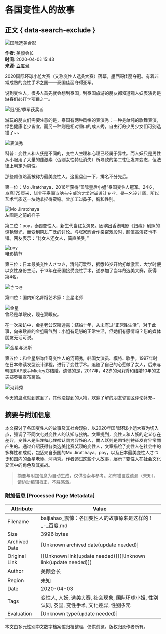 # 各国变性人的故事

## 正文 { data-search-exclude }


![国际选美合影](https://pics0.baidu.com/feed/c75c10385343fbf2476dd6f705d9be8667388fcb.png@f_auto?token=5487c402a716e396c8bed14884f12750)

**作者**: 美颜会长  
**时间**: 2020-04-03 15:43  
**来源**: [百度号](https://baijiahao.baidu.com/s?id=1662839213469417090&wfr=spider&for=pc)

2020国际环球小姐大赛（又称变性人选美大赛）落幕，墨西哥佳丽夺冠。有着非常成熟的变性手术之国——泰国佳丽夺得亚军。

说到变性人，很多人首先就会想到泰国，到泰国旅游的朋友都知道观人妖表演秀是游客们必打卡项目之一。

![冠/亚/季军获奖者](https://pics2.baidu.com/feed/42a98226cffc1e17231a9756fc378205728de95a.png@f_auto?token=9e3e4ecb070f3936ba126af2da63187d)

游玩的朋友们需要注意的是，泰国有两种风格的表演秀：一种是单纯的歌舞表演，绿色健康老少皆宜。而另一种则是相对重口的成人秀，自由行的少男少女们可别选错了~~  

![表演秀](https://pics1.baidu.com/feed/5882b2b7d0a20cf41bccd6ebc0ae3f30adaf99d7.jpeg@f_auto?token=9968696b3ec96382eaec58f40f92d973)  

科普：变性人和人妖是不同的，变性人生理和心理已经属于异性。而人妖只是男性从小服用了大量的雌激素（否则女性特征消失）所导致的第二性征发育变态，但法律上判定为男性。

那些颜值略高被称为最美变性人，这里盘点一下，排名不分先后。

第一位：Mo Jiratchaya，2016年获得“国际皇后小姐”泰国变性人冠军。24岁，身高175厘米，毕业于泰国诗纳卡宁威洛大学时尚设计专业，是一名设计师，所以艺术气质这一块她拿捏得蛮稳。曾加工过鼻子，胸和性别。

![Mo Jiratchaya](https://pics3.baidu.com/feed/29381f30e924b8991eec70acdba16993087bf684.png@f_auto?token=2e30bfb65202a364b4517005265fc53c)  
左图是之前的样子

第二位：poy，泰国变性人，新生代当红女演员。因演出香港电影《扫毒》剧照的惊艳曝光，而受到网友广泛的讨论。与张家辉合作亲密戏段时，颜值高演技也不错。网友表示：“比女人还女人，简直美哭。”

![poy](https://pics3.baidu.com/feed/e850352ac65c1038a053bff604b6e715b07e8907.jpeg@f_auto?token=3af660084412a434e3cb2b916c1ec8f4)  
电影情节

第三位：日本最美变性人さつき，清纯可爱型，据悉16岁开始打雌激素，大学时便以女性身份生活，于13年在泰国接受变性手术，遂参加了当年的选美大赛，获得第4名。

![さつき](https://pics0.baidu.com/feed/9213b07eca806538025ca3fe237ad542af3482d2.jpeg@f_auto?token=24dee77a4e8c734d1eb8a11446bc50ab)

第四位：国内知名舞蹈艺术家：金星老师

![金星](https://pics1.baidu.com/feed/42166d224f4a20a4f77369bd25f5ec24730ed08d.jpeg@f_auto?token=50f3773e1b79be6c591405c5cbe0a22f)  
曾经是单眼皮，现在双眼皮。

在一次采访中，金星老公汉斯透露：结婚十年，从未有过“正常性生活”，对于此事，向来耿直的金姐霸气到：小姐有足够的正常生活，但她们有感情吗？怼的媒体朋友无话可说。

![金星与汉斯](https://pics3.baidu.com/feed/f703738da977391280ef1cff4dbef21e347ae295.jpeg@f_auto?token=75b023a68433eefb81e95bcb54e9b1a4)

第五位：和金星堪称传奇变性人的河莉秀，韩国女演员、模特、歌手。1997年时在日本修读发型设计课程，进行了变性手术。追随了自己的心愿做了女人，后来与韩国RAP歌手Mickey郑结婚。遗憾的是，2017年，42岁的河莉秀和结婚10年的丈夫郑英镇宣布离婚。

![河莉秀](https://pics6.baidu.com/feed/78310a55b319ebc4b1cb8e183781bbfa1f171629.jpeg@f_auto?token=e683dfa9a98991b6f6473056ffb37650)

今天的盘点就到这里了，其他没提到的人物，欢迎了解的朋友留言区评论补充~
<!-- tcd_original_link https://baijiahao.baidu.com/s?id=1662839213469417090&wfr=spider&for=pc -->


## 摘要与附加信息

<!-- tcd_abstract -->
本文探讨了各国变性人的故事及其社会现象，以2020年国际环球小姐大赛为切入点，强调了不同文化对变性人的认知与接纳。文章提到，变性人和人妖的定义存在差异，变性人是生理和心理都认同为异性的人，而人妖则是因性别特征发育异常而产生的。通过介绍获得各类选美比赛奖项的变性人，文章描绘了变性人在社会中的多样性和成就，包括来自泰国的Mo Jiratchaya、poy，以及日本最美变性人さつき和国内的金星老师、河莉秀。作者透过这些个人故事，展示了变性人在社会文化交流中的角色及其挑战。
<!-- tcd_abstract_end -->

> 摘要与附加信息为自动生成，仅供检索与参考。如有错误或遗漏（未知），请协助编辑指正，不胜感激。

### 附加信息 [Processed Page Metadata]

| Attribute       | Value                                  |
|-----------------|----------------------------------------|
| Filename        | baijiahao_震惊：各国变性人的故事原来是这样的！_-_百度.md                             |
| Size            | 3996 bytes                           |
| Archived Date   | [Unknown archived date(update needed)]                             |
| Original Link   | [[Unknown link(update needed)]]([Unknown link(update needed)])                       |
| Author          | 美颜会长                               |
| Region          | 未知                               |
| Date            | 2020-04-03                                 |
| Tags            | 变性人, 人妖, 选美大赛, 社会现象, 国际环球小姐, 性别认同, 泰国, 变性手术, 文化差异, 性别多元                                 |
| Evaluation            | [Unknown type(update needed)]                                 |
<!-- tcd_table_end -->

本文由多元性别中文数字档案馆归档整理，仅供浏览。版权归原作者所有。
